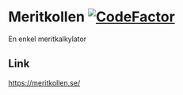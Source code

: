 # Meritkollen [![CodeFactor](https://www.codefactor.io/repository/github/thefeli73/meritkollen/badge)](https://www.codefactor.io/repository/github/thefeli73/meritkollen)
En enkel meritkalkylator


## Link
https://meritkollen.se/
